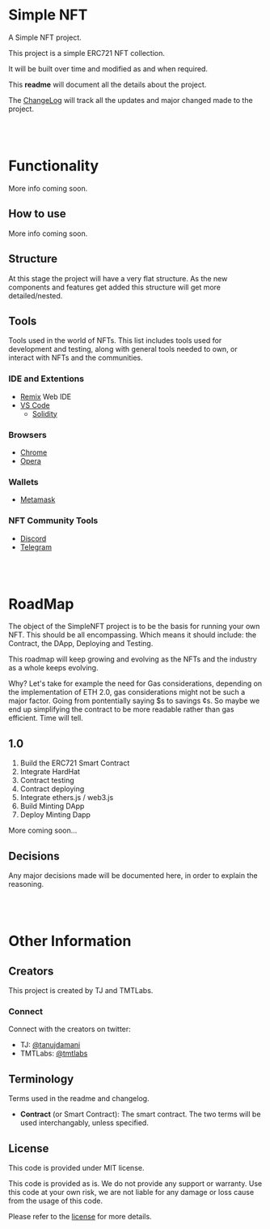 # Simple NFT

A Simple NFT project.

This project is a simple ERC721 NFT collection.

It will be built over time and modified as and when required.

This **readme** will document all the details about the project.

The [ChangeLog](CHANGELOG.md) will track all the updates and major changed made to the project.

<br><br>


# Functionality

More info coming soon.

## How to use

More info coming soon.

## Structure

At this stage the project will have a very flat structure. As the new components and features get added this structure will get more detailed/nested.

## Tools

Tools used in the world of NFTs. This list includes tools used for development and testing, along with general tools needed to own, or interact with NFTs and the communities.

### IDE and Extentions
- [Remix](https://remix.ethereum.org/) Web IDE
- [VS Code](https://code.visualstudio.com/)
  - [Solidity](https://marketplace.visualstudio.com/items?itemName=JuanBlanco.solidity)

### Browsers
- [Chrome](https://www.google.com/chrome/)
- [Opera](https://www.opera.com/)

### Wallets
- [Metamask](https://metamask.io/download/)

### NFT Community Tools
- [Discord](https://discord.com/)
- [Telegram](https://telegram.org/)

<br><br>

# RoadMap

The object of the SimpleNFT project is to be the basis for running your own NFT. This should be all encompassing. Which means it should include: the Contract, the DApp, Deploying and Testing.

This roadmap will keep growing and evolving as the NFTs and the industry as a whole keeps evolving.

Why? Let's take for example the need for Gas considerations, depending on the implementation of ETH 2.0, gas considerations might not be such a major factor. Going from pontentially saying $s to savings ¢s. So maybe we end up simplifying the contract to be more readable rather than gas efficient. Time will tell.

## 1.0

1. Build the ERC721 Smart Contract
1. Integrate HardHat
1. Contract testing
1. Contract deploying
1. Integrate ethers.js / web3.js
1. Build Minting DApp
1. Deploy Minting Dapp

More coming soon...

## Decisions

Any major decisions made will be documented here, in order to explain the reasoning.


<br><br>


# Other Information

## Creators

This project is created by TJ and TMTLabs.

### Connect

Connect with the creators on twitter:

- TJ: [@tanujdamani](https://twitter.com/tanujdamani)
- TMTLabs: [@tmtlabs](https://twitter.com/tmtlabs)

## Terminology

Terms used in the readme and changelog.

- **Contract** (or Smart Contract): The smart contract. The two terms will be used interchangably, unless specified.

## License

This code is provided under MIT license.

This code is provided as is. We do not provide any support or warranty. Use this code at your own risk, we are not liable for any damage or loss cause from the usage of this code.

Please refer to the [license](LICENSE.txt) for more details.
